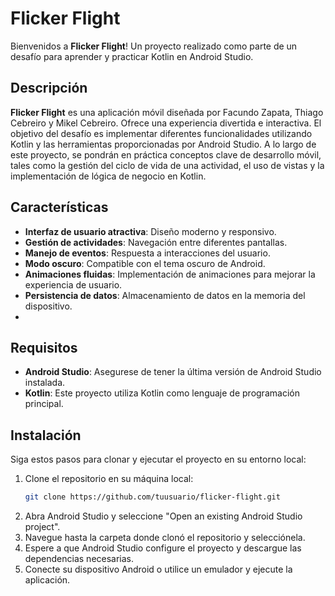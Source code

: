 # Flicker Flight

Bienvenidos a **Flicker Flight**! Un proyecto realizado como parte de un desafío para aprender y practicar Kotlin en Android Studio.

## Descripción

**Flicker Flight** es una aplicación móvil diseñada por Facundo Zapata, Thiago Cebreiro y Mikel Cebreiro. Ofrece una experiencia divertida e interactiva. El objetivo del desafío es implementar diferentes funcionalidades utilizando Kotlin y las herramientas proporcionadas por Android Studio. A lo largo de este proyecto, se pondrán en práctica conceptos clave de desarrollo móvil, tales como la gestión del ciclo de vida de una actividad, el uso de vistas y la implementación de lógica de negocio en Kotlin.

## Características

- **Interfaz de usuario atractiva**: Diseño moderno y responsivo.
- **Gestión de actividades**: Navegación entre diferentes pantallas.
- **Manejo de eventos**: Respuesta a interacciones del usuario.
- **Modo oscuro**: Compatible con el tema oscuro de Android.
- **Animaciones fluidas**: Implementación de animaciones para mejorar la experiencia de usuario.
- **Persistencia de datos**: Almacenamiento de datos en la memoria del dispositivo.
- 
## Requisitos

- **Android Studio**: Asegurese de tener la última versión de Android Studio instalada.
- **Kotlin**: Este proyecto utiliza Kotlin como lenguaje de programación principal.

## Instalación

Siga estos pasos para clonar y ejecutar el proyecto en su entorno local:

1. Clone el repositorio en su máquina local:
    ```bash
    git clone https://github.com/tuusuario/flicker-flight.git
    ```
2. Abra Android Studio y seleccione "Open an existing Android Studio project".
3. Navegue hasta la carpeta donde clonó el repositorio y selecciónela.
4. Espere a que Android Studio configure el proyecto y descargue las dependencias necesarias.
5. Conecte su dispositivo Android o utilice un emulador y ejecute la aplicación.



